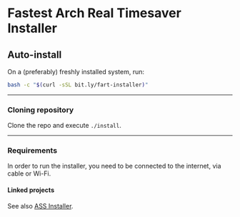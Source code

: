 # Fastest Arch Real Timesaver Installer

## Auto-install

On a (preferably) freshly installed system, run:

```bash
bash -c "$(curl -sSL bit.ly/fart-installer)"
```

<hr>

### Cloning repository

Clone the repo and execute `./install`.

<hr>

### Requirements

In order to run the installer, you need to be connected to the internet, via
cable or Wi-Fi.

#### Linked projects

See also [ASS Installer](https://github.com/theedoran/ASS).
